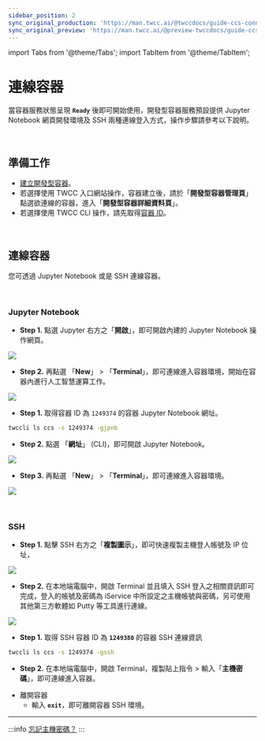 ```yaml
---
sidebar_position: 2
sync_original_production: 'https://man.twcc.ai/@twccdocs/guide-ccs-connect-zh' 
sync_original_preview: 'https://man.twcc.ai/@preview-twccdocs/guide-ccs-connect-zh' 
---
```


import Tabs from '@theme/Tabs';
import TabItem from '@theme/TabItem';

# 連線容器

當容器服務狀態呈現 **`Ready`** 後即可開始使用，開發型容器服務預設提供 Jupyter Notebook 網頁開發環境及 SSH 兩種連線登入方式，操作步驟請參考以下說明。

<br/>

## 準備工作

- [建立開發型容器](./create-container.md)。
- 若選擇使用 TWCC 入口網站操作，容器建立後，請於「**開發型容器管理頁**」點選欲連線的容器，進入「**開發型容器詳細資料頁**」。
- 若選擇使用 TWCC CLI 操作，請先取得[容器 ID](../manage-monitor/manage-container.md#檢視資訊)。

<br/>

## 連線容器

您可透過 Jupyter Notebook 或是 SSH 連線容器。

<br/>

### Jupyter Notebook

<Tabs>
<TabItem value="TWCC 入口網站" label="TWCC 入口網站">

- **Step 1.** 點選 Jupyter 右方之「**開啟**」，即可開啟內建的 Jupyter Notebook 操作網頁。

![](https://cos.twcc.ai/SYS-MANUAL/uploads/upload_536d3b7c1e7631fc0a40616396953b3e.png)

- **Step 2.** 再點選 「**New**」 > 「**Terminal**」，即可連線進入容器環境，開始在容器內進行人工智慧運算工作。

![](https://cos.twcc.ai/SYS-MANUAL/uploads/upload_4d710c1fb912cf901ebfae96d73c06d2.png)

</TabItem>
<TabItem value="TWCC CLI" label="TWCC CLI">

- **Step 1.** 取得容器 ID 為 `1249374` 的容器 Jupyter Notebook 網址。

```bash
twccli ls ccs -s 1249374 -gjpnb
```

- **Step 2.** 點選 「**網址**」 (CLI)，即可開啟 Jupyter Notebook。

![](https://cos.twcc.ai/SYS-MANUAL/uploads/upload_619c5fad19ccb469b5368895935ae48b.png)

- **Step 3.** 再點選 「**New**」 > 「**Terminal**」，即可連線進入容器環境。

![](https://cos.twcc.ai/SYS-MANUAL/uploads/upload_4d710c1fb912cf901ebfae96d73c06d2.png)

</TabItem>
</Tabs>

<br/>

### SSH

<Tabs>
<TabItem value="TWCC 入口網站" label="TWCC 入口網站">

- **Step 1.** 點擊 SSH 右方之「**複製圖示**」，即可快速複製主機登人帳號及 IP 位址，

![](https://cos.twcc.ai/SYS-MANUAL/uploads/upload_843ed64309398c217dc4e8c5f4644785.png)

- **Step 2.** 在本地端電腦中，開啟 Terminal 並且填入 SSH 登入之相關資訊即可完成，登入的帳號及密碼為 iService 中所設定之主機帳號與密碼，另可使用其他第三方軟體如 Putty 等工具進行連線。

![](https://cos.twcc.ai/SYS-MANUAL/uploads/upload_178bd3a081c3e9af4de944d2130d1b7f.png)

</TabItem>
<TabItem value="TWCC CLI" label="TWCC CLI">

- **Step 1.** 取得 SSH 容器 ID 為 **`1249380`** 的容器 SSH 連線資訊

```bash
twccli ls ccs -s 1249374 -gssh
```

- **Step 2.** 在本地端電腦中，開啟 Terminal，複製貼上指令 > 輸入「**主機密碼**」，即可連線進入容器。

</TabItem>
</Tabs>

- 離開容器
    - 輸入 **`exit`**，即可離開容器 SSH 環境。

---

:::info
[<ins>忘記主機密碼？</ins>](/member/user-guides/member-key-quota/hpc-account-password-otp.md#重置主機密碼)
:::